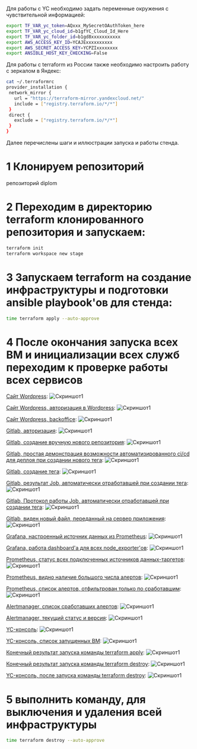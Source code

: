 Для работы с YC необходимо задать переменные окружения с чувствительной информацией:

```bash
export TF_VAR_yc_token=AQxxx_MySecretOAuthToken_here
export TF_VAR_yc_cloud_id=b1gfYC_Cloud_Id_Here
export TF_VAR_yc_folder_id=b1gd8xxxxxxxxxxx
export AWS_ACCESS_KEY_ID=YCAJExxxxxxxxxx
export AWS_SECRET_ACCESS_KEY=YCPZIxxxxxxxx
export ANSIBLE_HOST_KEY_CHECKING=False
```

Для работы с terraform из России также необходимо настроить работу с зеркалом в Яндекс:

```bash
cat ~/.terraformrc 
provider_installation {
 network_mirror {
   url = "https://terraform-mirror.yandexcloud.net/"
   include = ["registry.terraform.io/*/*"]
 }
 direct {
   exclude = ["registry.terraform.io/*/*"]
 }
}

```

Далее перечислены шаги и иллюстрации запуска и работы стенда.

# 1 Клонируем репозиторий

репозиторий diplom

# 2 Переходим в директорию terraform клонированного репозитория и запускаем:

```bash
terraform init
terraform workspace new stage
```

# 3 Запускаем terraform на создание инфраструктуры и подготовки ansible playbook'ов для стенда:

```bash
time terraform apply --auto-approve
```

# 4 После окончания запуска всех ВМ и инициализации всех служб переходим к проверке работы всех сервисов

[Сайт Wordpress](https://github.com/nickolas-black/codeby-devops/blob/diplom/diplom/images/Diplom_final_1.png): ![Скриншот1](diplom/images/Diplom_final_1.png)

[Сайт Wordpress, авторизация в Wordpress](https://github.com/nickolas-black/codeby-devops/blob/diplom/diplom/images/Diplom_final_2.png): ![Скриншот1](diplom/images/Diplom_final_2.png)

[Сайт Wordpress, backoffice](https://github.com/nickolas-black/codeby-devops/blob/diplom/diplom/images/Diplom_final_3.png): ![Скриншот1](diplom/images/Diplom_final_3.png)

[Gitlab, авторизация](https://github.com/nickolas-black/codeby-devops/blob/diplom/diplom/images/Diplom_final_4.png): ![Скриншот1](diplom/images/Diplom_final_4.png)

[Gitlab, создание вручную нового репозитория](https://github.com/nickolas-black/codeby-devops/blob/diplom/diplom/images/Diplom_final_5.png): ![Скриншот1](diplom/images/Diplom_final_5.png)

[Gitlab, простая демонстрация возможности автоматизированного ci/cd для деплоя при создании нового тега](https://github.com/nickolas-black/codeby-devops/blob/diplom/diplom/images/Diplom_final_6.png): ![Скриншот1](diplom/images/Diplom_final_6.png)

[Gitlab, создание тега](https://github.com/nickolas-black/codeby-devops/blob/diplom/diplom/images/Diplom_final_7.png): ![Скриншот1](diplom/images/Diplom_final_7.png)

[Gitlab, результат Job, автоматически отработавшей при создании тега](https://github.com/nickolas-black/codeby-devops/blob/diplom/diplom/images/Diplom_final_8.png): ![Скриншот1](diplom/images/Diplom_final_8.png)

[Gitlab, Протокол работы Job, автоматически отработавшей при создании тега](https://github.com/nickolas-black/codeby-devops/blob/diplom/diplom/images/Diplom_final_9.png): ![Скриншот1](diplom/images/Diplom_final_9.png)

[Gitlab, виден новый файл, переданный на сервер приложения](https://github.com/nickolas-black/codeby-devops/blob/diplom/diplom/images/Diplom_final_10.png): ![Скриншот1](diplom/images/Diplom_final_10.png)

[Grafana, настроенный источник данных из Prometheus](https://github.com/nickolas-black/codeby-devops/blob/diplom/diplom/images/Diplom_final_11.png): ![Скриншот1](diplom/images/Diplom_final_11.png)

[Grafana, работа dashboard'а для всех node_exporter'ов](https://github.com/nickolas-black/codeby-devops/blob/diplom/diplom/images/Diplom_final_12.png): ![Скриншот1](diplom/images/Diplom_final_12.png)

[Prometheus, статус всех подключенных источников данных-таргетов](https://github.com/nickolas-black/codeby-devops/blob/diplom/diplom/images/Diplom_final_13.png): ![Скриншот1](diplom/images/Diplom_final_13.png)

[Prometheus, видно наличие большого числа алертов](https://github.com/nickolas-black/codeby-devops/blob/diplom/diplom/images/Diplom_final_14.png): ![Скриншот1](diplom/images/Diplom_final_14.png)

[Prometheus, список алертов, отфильтрован только по сработавшим](https://github.com/nickolas-black/codeby-devops/blob/diplom/diplom/images/Diplom_final_15.png): ![Скриншот1](diplom/images/Diplom_final_15.png)

[Alertmanager, список сработавших алертов](https://github.com/nickolas-black/codeby-devops/blob/diplom/diplom/images/Diplom_final_16.png): ![Скриншот1](diplom/images/Diplom_final_16.png)

[Alertmanager, текущий статус и версия](https://github.com/nickolas-black/codeby-devops/blob/diplom/diplom/images/Diplom_final_17.png): ![Скриншот1](diplom/images/Diplom_final_17.png)

[YC-консоль](https://github.com/nickolas-black/codeby-devops/blob/diplom/diplom/images/Diplom_final_19.png): ![Скриншот1](diplom/images/Diplom_final_19.png)

[YC-консоль, список запущенных ВМ](https://github.com/nickolas-black/codeby-devops/blob/diplom/diplom/images/Diplom_final_20.png): ![Скриншот1](diplom/images/Diplom_final_20.png)

[Конечный результат запуска команды terraform apply](https://github.com/nickolas-black/codeby-devops/blob/diplom/diplom/images/Diplom_final_21.png): ![Скриншот1](diplom/images/Diplom_final_21.png)

[Конечный результат запуска команды terraform destroy](https://github.com/nickolas-black/codeby-devops/blob/diplom/diplom/images/Diplom_final_22.png): ![Скриншот1](diplom/images/Diplom_final_22.png)

[YC-консоль, после запуска команды terraform destroy](https://github.com/nickolas-black/codeby-devops/blob/diplom/diplom/images/Diplom_final_23.png): ![Скриншот1](diplom/images/Diplom_final_23.png)

# 5 выполнить команду, для выключения и удаления всей инфраструктуры

```bash
time terraform destroy --auto-approve
```
